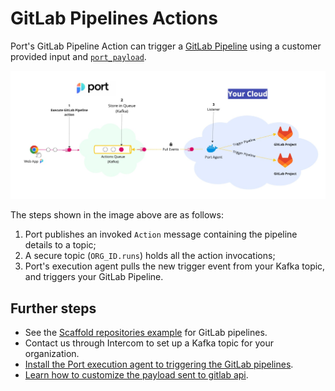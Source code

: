 # GitLab Pipelines Actions

Port's GitLab Pipeline Action can trigger a [GitLab Pipeline](https://docs.gitlab.com/ee/ci/pipelines/) using a customer provided input and [`port_payload`](/create-self-service-experiences/reflect-action-progress/#action-run-json-structure).

![Port Kafka Architecture](../../../../static/img/self-service-actions/setup-backend/gitlab-pipeline/gitlab-pipeline-agent-architecture.jpg)

The steps shown in the image above are as follows:

1. Port publishes an invoked `Action` message containing the pipeline details to a topic;
2. A secure topic (`ORG_ID.runs`) holds all the action invocations;
3. Port's execution agent pulls the new trigger event from your Kafka topic, and triggers your GitLab Pipeline.

## Further steps

- See the [Scaffold repositories example](./examples/scaffold-repositories-using-cookiecutter.md) for GitLab pipelines.
- Contact us through Intercom to set up a Kafka topic for your organization.
- [Install the Port execution agent to triggering the GitLab pipelines](./Installation.md).
- [Learn how to customize the payload sent to gitlab api](./Installation.md#control-the-payload).
